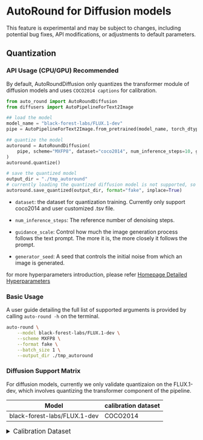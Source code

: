 # AutoRound for Diffusion models

This feature is experimental and may be subject to changes, including potential bug fixes, API modifications, or adjustments to default parameters.

## Quantization

### API Usage (CPU/GPU) Recommended

By default, AutoRoundDiffusion only quantizes the transformer module of diffusion models and uses `COCO2014 captions` for calibration.

```python
from auto_round import AutoRoundDiffusion
from diffusers import AutoPipelineForText2Image

## load the model
model_name = "black-forest-labs/FLUX.1-dev"
pipe = AutoPipelineForText2Image.from_pretrained(model_name, torch_dtype=torch.bfloat16)

## quantize the model
autoround = AutoRoundDiffusion(
    pipe, scheme="MXFP8", dataset="coco2014", num_inference_steps=10, guidance_scale=7.5, generator_seed=None, batch_size=1
)
autoround.quantize()

# save the quantized model
output_dir = "./tmp_autoround"
# currently loading the quantized diffusion model is not supported, so use fake format
autoround.save_quantized(output_dir, format="fake", inplace=True)
```

- `dataset`: the dataset for quantization training. Currently only support coco2014 and user customized .tsv file.

- `num_inference_steps`: The reference number of denoising steps.

- `guidance_scale`: Control how much the image generation process follows the text prompt. The more it is, the more closely it follows the prompt.

- `generator_seed`: A seed that controls the initial noise from which an image is generated.

for more hyperparameters introduction, please refer [Homepage Detailed Hyperparameters](../../README.md#api-usage-gaudi2cpugpu)

### Basic Usage

A user guide detailing the full list of supported arguments is provided by calling ```auto-round -h``` on the
terminal.

```bash
auto-round \
    --model black-forest-labs/FLUX.1-dev \
    --scheme MXFP8 \
    --format fake \
    --batch_size 1 \
    --output_dir ./tmp_autoround
```

### Diffusion Support Matrix

For diffusion models, currently we only validate quantizaion on the FLUX.1-dev, which involves quantizing the transformer component of the pipeline.

| Model     | calibration dataset |
|--------------|--------------|
| black-forest-labs/FLUX.1-dev | COCO2014      |



<details>
<summary style="font-size:17px;">Calibration Dataset</summary>

For diffusion models, we used [**coco2014**]("https://github.com/mlcommons/inference/raw/refs/heads/master/text_to_image/coco2014/captions/captions_source.tsv") calibration dataset as our default.

If users want to use their own dataset, please build the dataset file in ".tsv" format following below structure and use it through argument --dataset (tsv file):
```
id      caption
0       YOUR_PROMPT
1       YOUR_PROMPT
...     ...
```
- `id`: The id used to map generated images and prompts.
- `caption`: The text prompt used to generate the images.


</details>
